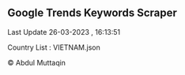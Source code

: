 

## Google Trends Keywords Scraper 
 
Last Update 26-03-2023 , 16:13:51

Country List :
VIETNAM.json



© Abdul Muttaqin 
